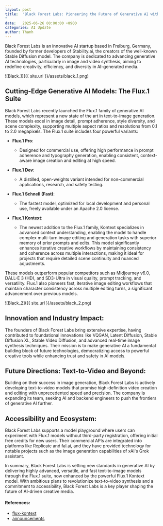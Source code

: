 ```yaml
---
layout: post
title:  "Black Forest Labs: Pioneering the Future of Generative AI with the Flux.1 Suite
"
date:   2025-06-26 00:00:00 +0900
categories: AI Update
author: Thanh
---
```


Black Forest Labs is an innovative AI startup based in Freiburg, Germany, founded by former developers of Stability.ai, the creators of the well-known Stable Diffusion model. The company is dedicated to advancing generative AI technologies, particularly in image and video synthesis, aiming to redefine creativity, efficiency, and diversity in AI-generated media.

![Black_1]({{ site.url }}/assets/black_1.png)

## **Cutting-Edge Generative AI Models: The Flux.1 Suite**

Black Forest Labs recently launched the Flux.1 family of generative AI models, which represent a new state of the art in text-to-image generation. These models excel in image detail, prompt adherence, style diversity, and scene complexity, supporting multiple aspect ratios and resolutions from 0.1 to 2.0 megapixels. The Flux.1 suite includes four powerful variants:


- **Flux.1 Pro**: 

    - Designed for commercial use, offering high performance in prompt adherence and typography generation, enabling consistent, context-aware image creation and editing at high speed.


- **Flux.1 Dev**: 

    - A distilled, open-weights variant intended for non-commercial applications, research, and safety testing.


- **Flux.1 Schnell (Fast)**:

    - The fastest model, optimized for local development and personal use, freely available under an Apache 2.0 license.


- **Flux.1 Kontext**:

    - The newest addition to the Flux.1 family, Kontext specializes in advanced context understanding, enabling the model to handle complex multi-turn image editing and generation tasks with superior memory of prior prompts and edits. This model significantly enhances iterative creative workflows by maintaining consistency and coherence across multiple interactions, making it ideal for projects that require detailed scene continuity and nuanced adjustments.

These models outperform popular competitors such as Midjourney v6.0, DALL-E 3 (HD), and SD3-Ultra in visual quality, prompt tracking, and versatility. Flux.1 also pioneers fast, iterative image editing workflows that maintain character consistency across multiple editing turns, a significant advancement over previous models.


![Black_2]({{ site.url }}/assets/black_2.png)

## **Innovation and Industry Impact**:

The founders of Black Forest Labs bring extensive expertise, having contributed to foundational innovations like VQGAN, Latent Diffusion, Stable Diffusion XL, Stable Video Diffusion, and advanced real-time image synthesis techniques. Their mission is to make generative AI a fundamental building block of future technologies, democratizing access to powerful creative tools while enhancing trust and safety in AI models.


## **Future Directions: Text-to-Video and Beyond**:

Building on their success in image generation, Black Forest Labs is actively developing text-to-video models that promise high-definition video creation and editing with unprecedented speed and precision. The company is expanding its team, seeking AI and backend engineers to push the frontiers of generative AI further.


## **Accessibility and Ecosystem**:

Black Forest Labs supports a model playground where users can experiment with Flux.1 models without third-party registration, offering initial free credits for new users. Their commercial APIs are integrated into platforms like Replicate and fal.ai, and they have provided technology for notable projects such as the image generation capabilities of xAI's Grok assistant.

In summary, Black Forest Labs is setting new standards in generative AI by delivering highly advanced, versatile, and fast text-to-image models through the Flux.1 suite, now enhanced by the powerful Flux.1 Kontext model. With ambitious plans to revolutionize text-to-video synthesis and a commitment to accessibility, Black Forest Labs is a key player shaping the future of AI-driven creative media.


#### References:
- [flux-kontext](https://bfl.ai/models/flux-kontext)
- [announcements](https://bfl.ai/announcements/24-08-01-bfl)
